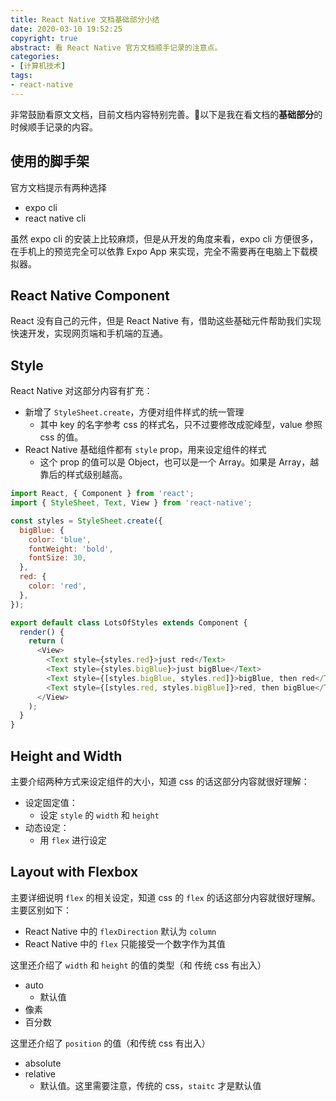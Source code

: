 ```yaml
---
title: React Native 文档基础部分小结
date: 2020-03-10 19:52:25
copyright: true
abstract: 看 React Native 官方文档顺手记录的注意点。
categories:
- [计算机技术]
tags:
- react-native
---
```


非常鼓励看原文文档，目前文档内容特别完善。以下是我在看文档的**基础部分**的时候顺手记录的内容。




## 使用的脚手架

官方文档提示有两种选择

- expo cli
- react native cli

虽然 expo cli 的安装上比较麻烦，但是从开发的角度来看，expo cli 方便很多，在手机上的预览完全可以依靠 Expo App 来实现，完全不需要再在电脑上下载模拟器。



## React Native Component

React 没有自己的元件，但是 React Native 有，借助这些基础元件帮助我们实现快速开发，实现网页端和手机端的互通。



## Style

React Native 对这部分内容有扩充：

- 新增了 `StyleSheet.create`，方便对组件样式的统一管理
  - 其中 key 的名字参考 css 的样式名，只不过要修改成驼峰型，value 参照 css 的值。
- React Native 基础组件都有 `style` prop，用来设定组件的样式
  - 这个 prop 的值可以是 Object，也可以是一个 Array。如果是 Array，越靠后的样式级别越高。



```javascript
import React, { Component } from 'react';
import { StyleSheet, Text, View } from 'react-native';

const styles = StyleSheet.create({
  bigBlue: {
    color: 'blue',
    fontWeight: 'bold',
    fontSize: 30,
  },
  red: {
    color: 'red',
  },
});

export default class LotsOfStyles extends Component {
  render() {
    return (
      <View>
        <Text style={styles.red}>just red</Text>
        <Text style={styles.bigBlue}>just bigBlue</Text>
        <Text style={[styles.bigBlue, styles.red]}>bigBlue, then red</Text>
        <Text style={[styles.red, styles.bigBlue]}>red, then bigBlue</Text>
      </View>
    );
  }
}

```



## Height and Width

主要介绍两种方式来设定组件的大小，知道 css 的话这部分内容就很好理解：

- 设定固定值：
  - 设定 `style` 的 `width` 和 `height`
- 动态设定：
  - 用 `flex`  进行设定



## Layout with Flexbox

主要详细说明 `flex` 的相关设定，知道 css 的 `flex` 的话这部分内容就很好理解。主要区别如下：

- React Native 中的 `flexDirection` 默认为 `column` 
- React Native 中的 `flex` 只能接受一个数字作为其值



这里还介绍了 `width` 和 `height` 的值的类型（和 传统 css 有出入）

- auto
  - 默认值
- 像素
- 百分数



这里还介绍了 `position` 的值（和传统 css 有出入）

- absolute
- relative
  - 默认值。这里需要注意，传统的 css，`staitc` 才是默认值